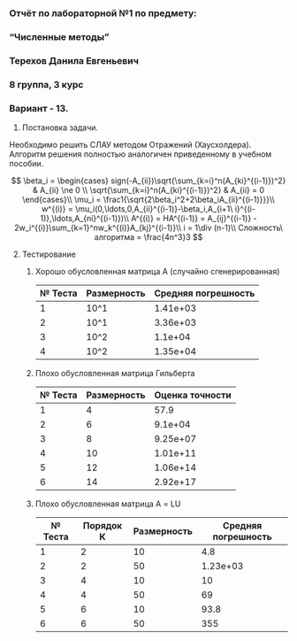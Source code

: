 ### Отчёт по лабораторной №1 по предмету: 
### “Численные методы”

### Терехов Данила Евгеньевич
### 8 группа, 3 курс
### Вариант  - 13.

1. Постановка задачи.

  Необходимо решить СЛАУ методом Отражений (Хаусхолдера). Алгоритм решения полностью аналогичен приведенному в учебном пособии.

$$
\beta_i = \begin{cases}
sign(-A_{ii})\sqrt{\sum_{k=i}^n(A_{ki}^{(i-1)})^2} & A_{ii} \ne 0 \\
\sqrt{\sum_{k=i}^n(A_{ki}^{(i-1)})^2} & A_{ii} = 0 
\end{cases}\\
\mu_i = \frac1{\sqrt{2\beta_i^2+2\beta_iA_{ii}^{(i-1)}}}\\
w^{(i)} = \mu_i(0,\ldots,0,A_{ii}^{(i-1)}-\beta_i,A_{i+1\ i}^{(i-1)},\ldots,A_{ni}^{(i-1)})\\
A^{(i)} = HA^{(i-1)} = A_{ij}^{(i-1)} - 2w_i^{(i)}\sum_{k=1}^nw_k^{(i)}A_{kj}^{(i-1)}\\
i = 1\div (n-1)\\
Сложность\ алгоритма = \frac{4n^3}3
$$

2. Тестирование

   1. Хорошо обусловленная матрица А (случайно сгенерированная)

      | № Теста | Размерность | Средняя погрешность |
      | ------- | ----------- | ------------------- |
      | 1       | 10^1            | 1.41e+03 |
      | 2       | 10^1            | 3.36e+03 |
      | 3       |10^2             | 1.1e+04 |
      | 4       | 10^2            | 1.35e+04 |
   
   2. Плохо обусловленная матрица Гильберта 
   
      | № Теста | Размерность | Оценка точности |
      | ------- | ----------- | --------------- |
      | 1       | 4           | 57.9            |
      | 2       | 6           | 9.1e+04         |
      | 3       | 8           | 9.25e+07        |
      | 4       | 10          | 1.01e+11        |
      | 5       | 12          | 1.06e+14        |
      | 6       | 14          | 2.92e+17        |

   3. Плохо обусловленная матрица А = LU 

      | № Теста | Порядок К | Размерность | Средняя погрешность |
      | ------- | --------- | ----------- | ------------------- |
      | 1       | 2         | 10          | 4.8                 |
      | 2       | 2         | 50          | 1.23e+03            |
      | 3       | 4         | 10          | 10                  |
      | 4       | 4         | 50          | 69                  |
      | 5       | 6         | 10          | 93.8                |
      | 6       | 6         | 50          | 355                 |
   
      